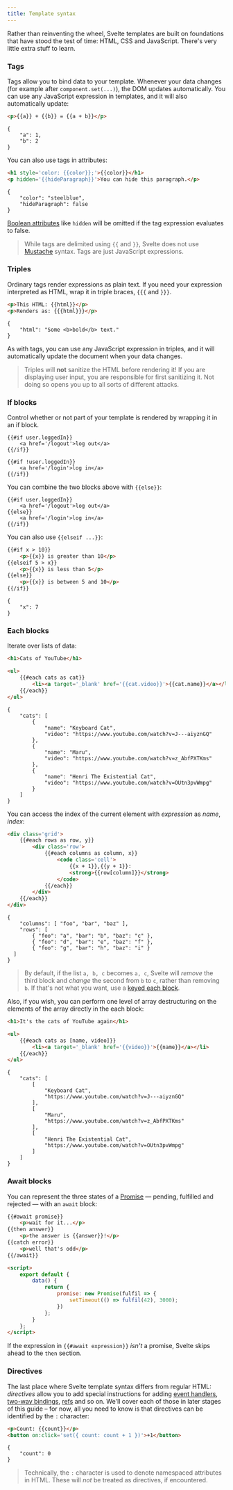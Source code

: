 ```yaml
---
title: Template syntax
---
```


Rather than reinventing the wheel, Svelte templates are built on foundations that have stood the test of time: HTML, CSS and JavaScript. There's very little extra stuff to learn.


### Tags

Tags allow you to bind data to your template. Whenever your data changes (for example after `component.set(...)`), the DOM updates automatically. You can use any JavaScript expression in templates, and it will also automatically update:

```html
<p>{{a}} + {{b}} = {{a + b}}</p>
```

```hidden-data
{
	"a": 1,
	"b": 2
}
```

You can also use tags in attributes:

```html
<h1 style='color: {{color}};'>{{color}}</h1>
<p hidden='{{hideParagraph}}'>You can hide this paragraph.</p>
```

```hidden-data
{
	"color": "steelblue",
	"hideParagraph": false
}
```
[Boolean attributes](https://www.w3.org/TR/html5/infrastructure.html#sec-boolean-attributes) like `hidden` will be omitted if the tag expression evaluates to false.

> While tags are delimited using `{{` and `}}`, Svelte does not use [Mustache](https://mustache.github.io/) syntax. Tags are just JavaScript expressions.


### Triples

Ordinary tags render expressions as plain text. If you need your expression interpreted as HTML, wrap it in triple braces, `{{{` and `}}}`.

```html
<p>This HTML: {{html}}</p>
<p>Renders as: {{{html}}}</p>
```

```hidden-data
{
	"html": "Some <b>bold</b> text."
}
```

As with tags, you can use any JavaScript expression in triples, and it will automatically update the document when your data changes.

> Triples will **not** sanitize the HTML before rendering it! If you are displaying user input, you are responsible for first sanitizing it. Not doing so opens you up to all sorts of different attacks.


### If blocks

Control whether or not part of your template is rendered by wrapping it in an if block.

```html-no-repl
{{#if user.loggedIn}}
	<a href='/logout'>log out</a>
{{/if}}

{{#if !user.loggedIn}}
	<a href='/login'>log in</a>
{{/if}}
```

You can combine the two blocks above with `{{else}}`:

```html-no-repl
{{#if user.loggedIn}}
	<a href='/logout'>log out</a>
{{else}}
	<a href='/login'>log in</a>
{{/if}}
```

You can also use `{{elseif ...}}`:

```html
{{#if x > 10}}
	<p>{{x}} is greater than 10</p>
{{elseif 5 > x}}
	<p>{{x}} is less than 5</p>
{{else}}
	<p>{{x}} is between 5 and 10</p>
{{/if}}
```

```hidden-data
{
	"x": 7
}
```

### Each blocks

Iterate over lists of data:

```html
<h1>Cats of YouTube</h1>

<ul>
	{{#each cats as cat}}
		<li><a target='_blank' href='{{cat.video}}'>{{cat.name}}</a></li>
	{{/each}}
</ul>
```

```hidden-data
{
	"cats": [
		{
			"name": "Keyboard Cat",
			"video": "https://www.youtube.com/watch?v=J---aiyznGQ"
		},
		{
			"name": "Maru",
			"video": "https://www.youtube.com/watch?v=z_AbfPXTKms"
		},
		{
			"name": "Henri The Existential Cat",
			"video": "https://www.youtube.com/watch?v=OUtn3pvWmpg"
		}
	]
}
```

You can access the index of the current element with *expression* as *name*, *index*:

```html
<div class='grid'>
	{{#each rows as row, y}}
		<div class='row'>
			{{#each columns as column, x}}
				<code class='cell'>
					{{x + 1}},{{y + 1}}:
					<strong>{{row[column]}}</strong>
				</code>
			{{/each}}
		</div>
	{{/each}}
</div>
```

```hidden-data
{
	"columns": [ "foo", "bar", "baz" ],
	"rows": [
		{ "foo": "a", "bar": "b", "baz": "c" },
		{ "foo": "d", "bar": "e", "baz": "f" },
		{ "foo": "g", "bar": "h", "baz": "i" }
  ]
}
```

> By default, if the list `a, b, c` becomes `a, c`, Svelte will *remove* the third block and *change* the second from `b` to `c`, rather than removing `b`. If that's not what you want, use a [keyed each block](guide#keyed-each-blocks).

Also, if you wish, you can perform one level of array destructuring on the elements of the array directly in the each block:

```html
<h1>It's the cats of YouTube again</h1>

<ul>
	{{#each cats as [name, video]}}
		<li><a target='_blank' href='{{video}}'>{{name}}</a></li>
	{{/each}}
</ul>
```

```hidden-data
{
	"cats": [
		[
			"Keyboard Cat",
			"https://www.youtube.com/watch?v=J---aiyznGQ"
		],
		[
			"Maru",
			"https://www.youtube.com/watch?v=z_AbfPXTKms"
		],
		[
			"Henri The Existential Cat",
			"https://www.youtube.com/watch?v=OUtn3pvWmpg"
		]
	]
}
```


### Await blocks

You can represent the three states of a [Promise](https://developer.mozilla.org/en-US/docs/Web/JavaScript/Reference/Global_Objects/Promise) — pending, fulfilled and rejected — with an `await` block:

```html
{{#await promise}}
	<p>wait for it...</p>
{{then answer}}
	<p>the answer is {{answer}}!</p>
{{catch error}}
	<p>well that's odd</p>
{{/await}}

<script>
	export default {
		data() {
			return {
				promise: new Promise(fulfil => {
					setTimeout(() => fulfil(42), 3000);
				})
			};
		}
	};
</script>
```

If the expression in `{{#await expression}}` *isn't* a promise, Svelte skips ahead to the `then` section.


### Directives

The last place where Svelte template syntax differs from regular HTML: *directives* allow you to add special instructions for adding [event handlers](guide#event-handlers), [two-way bindings](guide#two-way-binding), [refs](guide#refs) and so on. We'll cover each of those in later stages of this guide – for now, all you need to know is that directives can be identified by the `:` character:

```html
<p>Count: {{count}}</p>
<button on:click='set({ count: count + 1 })'>+1</button>
```

```hidden-data
{
	"count": 0
}
```

> Technically, the `:` character is used to denote namespaced attributes in HTML. These will *not* be treated as directives, if encountered.
